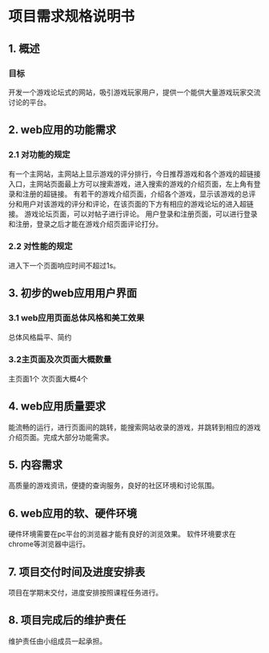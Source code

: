 # 项目需求规格说明书
## 1.	概述
### 目标
开发一个游戏论坛式的网站，吸引游戏玩家用户，提供一个能供大量游戏玩家交流讨论的平台。
## 2.	web应用的功能需求
### 2.1 对功能的规定
有一个主网站，主网站上显示游戏的评分排行，今日推荐游戏和各个游戏的超链接入口，主网站页面最上方可以搜索游戏，进入搜索的游戏的介绍页面，左上角有登录和注册的超链接。
有若干的游戏介绍页面，介绍各个游戏，显示该游戏的总评分和用户对该游戏的评分和评论，在该页面的下方有相应的游戏论坛的进入超链接。
游戏论坛页面，可以对帖子进行评论。
用户登录和注册页面，可以进行登录和注册，登录之后才能在游戏介绍页面评论打分。
### 2.2 对性能的规定
进入下一个页面响应时间不超过1s。
## 3.	初步的web应用用户界面
### 3.1 web应用页面总体风格和美工效果
总体风格扁平、简约
### 3.2主页面及次页面大概数量
主页面1个
次页面大概4个
## 4.	web应用质量要求
能流畅的运行，进行页面间的跳转，能搜索网站收录的游戏，并跳转到相应的游戏介绍页面。完成大部分功能需求。
## 5.	内容需求
高质量的游戏资讯，便捷的查询服务，良好的社区环境和讨论氛围。
## 6.	web应用的软、硬件环境
硬件环境需要在pc平台的浏览器才能有良好的浏览效果。
软件环境要求在chrome等浏览器中运行。
## 7.	项目交付时间及进度安排表
项目在学期末交付，进度安排按照课程任务进行。
## 8.	项目完成后的维护责任
维护责任由小组成员一起承担。
